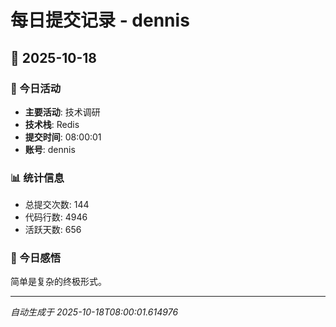 # 每日提交记录 - dennis

## 📅 2025-10-18

### 🎯 今日活动
- **主要活动**: 技术调研
- **技术栈**: Redis
- **提交时间**: 08:00:01
- **账号**: dennis

### 📊 统计信息
- 总提交次数: 144
- 代码行数: 4946
- 活跃天数: 656

### 💭 今日感悟
简单是复杂的终极形式。

---
*自动生成于 2025-10-18T08:00:01.614976*
